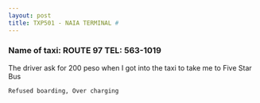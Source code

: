 ```yaml
---
layout: post
title: TXP501 - NAIA TERMINAL # 
---
```


### Name of taxi: ROUTE 97 TEL: 563-1019

The driver ask for 200 peso when I got into the taxi to take me to Five Star Bus

```Refused boarding, Over charging```
